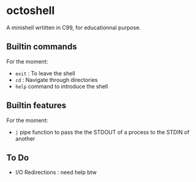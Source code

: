 # octoshell
A minishell wrtitten in C99, for educationnal purpose.

## Builtin commands
For the moment:
- `exit` : To leave the shell
- `cd` : Navigate through directories
- `help` command to introduce the shell

## Builtin features
For the moment:
- `|` pipe function to pass the the STDOUT of a process to the STDIN of another 

## To Do
- I/O Redirections : need help btw
